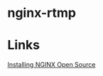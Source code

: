 # nginx-rtmp

# Links

[Installing NGINX Open Source](https://docs.nginx.com/nginx/admin-guide/installing-nginx/installing-nginx-open-source/)